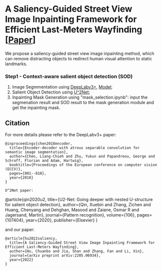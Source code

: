 # A Saliency-Guided Street View Image Inpainting Framework for Efficient Last-Meters Wayfinding [<a href="https://arxiv.org/pdf/2205.06934.pdf?ref=https://githubhelp.com">Paper</a>]

We propose a saliency-guided street view image inpainting method, which can remove distracting objects to redirect human visual attention to static landmarks.

### Step1 - Context-aware salient object detection (SOD)

1) Image Segmmentation using <a href="https://github.com/open-mmlab/mmsegmentation/tree/master/configs/deeplabv3plus">DeepLabv3+</a>, <a href="https://github.com/open-mmlab/mmsegmentation/blob/master/configs/deeplabv3plus/deeplabv3plus_r101-d8_769x769_80k_cityscapes.py">Model</a>;
2) Salient Object Detection using <a href="https://github.com/xuebinqin/U-2-Net">U^2Net</a>;
3) Inpainting Mask Generation using "mask_selection.ipynb": input the segmenation result and SOD result to the mask generation module and get the inpainting mask.

## Citation
For more details please refer to the DeepLabv3+ paper:
```
@inproceedings{chen2018encoder,
  title={Encoder-decoder with atrous separable convolution for semantic image segmentation},
  author={Chen, Liang-Chieh and Zhu, Yukun and Papandreou, George and Schroff, Florian and Adam, Hartwig},
  booktitle={Proceedings of the European conference on computer vision (ECCV)},
  pages={801--818},
  year={2018}
}

U^2Net paper:
```
@article{qin2020u2,
  title={U2-Net: Going deeper with nested U-structure for salient object detection},
  author={Qin, Xuebin and Zhang, Zichen and Huang, Chenyang and Dehghan, Masood and Zaiane, Osmar R and Jagersand, Martin},
  journal={Pattern recognition},
  volume={106},
  pages={107404},
  year={2020},
  publisher={Elsevier}
}

and our paper:
```
@article{hu2022saliency,
  title={A Saliency-Guided Street View Image Inpainting Framework for Efficient Last-Meters Wayfinding},
  author={Hu, Chuanbo and Jia, Shan and Zhang, Fan and Li, Xin},
  journal={arXiv preprint arXiv:2205.06934},
  year={2022}
}
